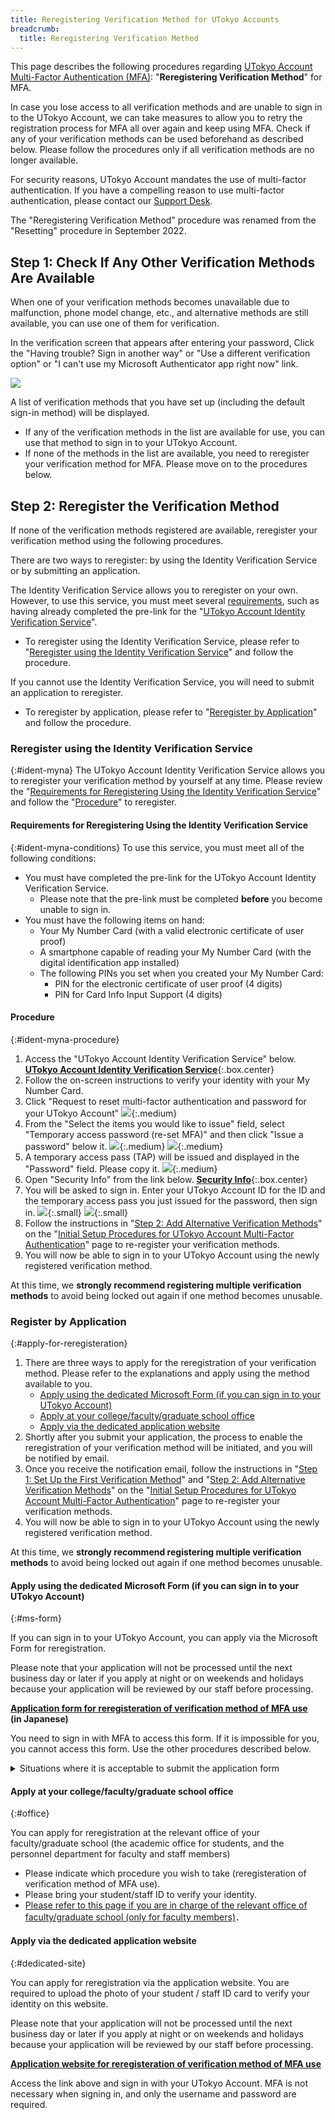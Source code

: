 ```yaml
---
title: Reregistering Verification Method for UTokyo Accounts
breadcrumb:
  title: Reregistering Verification Method
---
```


This page describes the following procedures regarding [UTokyo Account Multi-Factor Authentication (MFA)](../): "**Reregistering Verification Method**" for MFA.

In case you lose access to all verification methods and are unable to sign in to the UTokyo Account, we can take measures to allow you to retry the registration process for MFA all over again and keep using MFA. Check if any of your verification methods can be used beforehand as described below. Please follow the procedures only if all verification methods are no longer available.

For security reasons, UTokyo Account mandates the use of multi-factor authentication. If you have a compelling reason to use multi-factor authentication, please contact our [Support Desk](/en/support/email-form/).

The "Reregistering Verification Method" procedure was renamed from the "Resetting" procedure in September 2022.

## Step 1: Check If Any Other Verification Methods Are Available

When one of your verification methods becomes unavailable due to malfunction, phone model change, etc., and alternative methods are still available, you can use one of them for verification.

In the verification screen that appears after entering your password, Click the "Having trouble? Sign in another way" or "Use a different verification option" or "I can't use my Microsoft Authenticator app right now" link.

![](signin_with_another_method.png)

A list of verification methods that you have set up (including the default sign-in method) will be displayed.

- If any of the verification methods in the list are available for use, you can use that method to sign in to your UTokyo Account.
- If none of the methods in the list are available, you need to reregister your verification method for MFA. Please move on to the procedures below.

## Step 2: Reregister the Verification Method

If none of the verification methods registered are available, reregister your verification method using the following procedures.

There are two ways to reregister: by using the Identity Verification Service or by submitting an application.

The Identity Verification Service allows you to reregister on your own. However, to use this service, you must meet several [requirements](.#ident-myna-conditions), such as having already completed the pre-link for the "[UTokyo Account Identity Verification Service](/en/utokyo_account/ident-myna/)".

- To reregister using the Identity Verification Service, please refer to "[Reregister using the Identity Verification Service](.#ident-myna)" and follow the procedure.

If you cannot use the Identity Verification Service, you will need to submit an application to reregister.

- To reregister by application, please refer to "[Reregister by Application](.#apply-for-reregisteration)" and follow the procedure.

### Reregister using the Identity Verification Service
{:#ident-myna}
The UTokyo Account Identity Verification Service allows you to reregister your verification method by yourself at any time. Please review the "[Requirements for Reregistering Using the Identity Verification Service](.#ident-myna-conditions)" and follow the "[Procedure](.#ident-myna-procedure)" to reregister.

#### Requirements for Reregistering Using the Identity Verification Service
{:#ident-myna-conditions}
To use this service, you must meet all of the following conditions:

- You must have completed the pre-link for the UTokyo Account Identity Verification Service.
  - Please note that the pre-link must be completed **before** you become unable to sign in.
- You must have the following items on hand:
  - Your My Number Card (with a valid electronic certificate of user proof)
  - A smartphone capable of reading your My Number Card (with the digital identification app installed)
  - The following PINs you set when you created your My Number Card:
    - PIN for the electronic certificate of user proof (4 digits)
    - PIN for Card Info Input Support (4 digits)

#### Procedure
{:#ident-myna-procedure}
1. Access the "UTokyo Account Identity Verification Service" below.
**[UTokyo Account Identity Verification Service](https://identification.adm.u-tokyo.ac.jp/verify/)**{:.box.center}
2. Follow the on-screen instructions to verify your identity with your My Number Card.
3. Click "Request to reset multi-factor authentication and password for your UTokyo Account"
![](myna-mfa-reset-button.png){:.medium}
4. From the "Select the items you would like to issue" field, select "Temporary access password (re-set MFA)" and then click "Issue a password" below it.
![](myna-issue-temp-access-pass-select.jpg){:.medium}
![](myna-issue-temp-access-pass-button.png){:.medium}
5. A temporary access pass (TAP) will be issued and displayed in the "Password" field. Please copy it.
![](myna-copy-pass.png){:.medium}
6. Open "Security Info" from the link below.
**[Security Info](https://mysignins.microsoft.com/security-info/)**{:.box.center}
7. You will be asked to sign in. Enter your UTokyo Account ID for the ID and the temporary access pass you just issued for the password, then sign in.
![](myna-utac-login.png){:.small}
![](myna-enter-temp-access-pass.png){:.small}
8. Follow the instructions in "[Step 2: Add Alternative Verification Methods](../initial/#alternative)" on the "[Initial Setup Procedures for UTokyo Account Multi-Factor Authentication](../initial/)" page to re-register your verification methods.
9. You will now be able to sign in to your UTokyo Account using the newly registered verification method.

At this time, we **strongly recommend registering multiple verification methods** to avoid being locked out again if one method becomes unusable.

### Register by Application
{:#apply-for-reregisteration}
1. There are three ways to apply for the reregistration of your verification method. Please refer to the explanations and apply using the method available to you.
   - [Apply using the dedicated Microsoft Form (if you can sign in to your UTokyo Account)](.#ms-form)
   - [Apply at your college/faculty/graduate school office](.#office)
   - [Apply via the dedicated application website](.#dedicated-site)
2. Shortly after you submit your application, the process to enable the reregistration of your verification method will be initiated, and you will be notified by email.
3. Once you receive the notification email, follow the instructions in "[Step 1: Set Up the First Verification Method](../initial/#first)" and "[Step 2: Add Alternative Verification Methods](../initial/#alternative)" on the "[Initial Setup Procedures for UTokyo Account Multi-Factor Authentication](../initial/)" page to re-register your verification methods.
4. You will now be able to sign in to your UTokyo Account using the newly registered verification method.

At this time, we **strongly recommend registering multiple verification methods** to avoid being locked out again if one method becomes unusable.

#### Apply using the dedicated Microsoft Form (if you can sign in to your UTokyo Account)
{:#ms-form}

If you can sign in to your UTokyo Account, you can apply via the Microsoft Form for reregistration.

Please note that your application will not be processed until the next business day or later if you apply at night or on weekends and holidays because your application will be reviewed by our staff before processing.

<b class="box center">
<a href="https://forms.office.com/r/NS4sh40RjR">Application form for reregisteration of verification method of MFA use</a><br />(in Japanese)
</b>

You need to sign in with MFA to access this form. If it is impossible for you, you cannot access this form. Use the other procedures described below.

<details>
    <summary>Situations where it is acceptable to submit the application form</summary>
    We assume that you can apply for the procedure via this form in the following cases.
    <ul>
        <li>
            If the trouble occurred during the initial setup of MFA and you need to reregister your verification method
            <ul>
                <li>It may be possible to sign in and access Microsoft Forms during the initial setup process, as MFA is not required for sign-in until Step 4 (Apply for MFA Use) of the initial setup.</li>
            </ul>
        </li>
    </ul>
</details>

#### Apply at your college/faculty/graduate school office
{:#office}

You can apply for reregistration at the relevant office of your faculty/graduate school (the academic office for students, and the personnel department for faculty and staff members)

- Please indicate which procedure you wish to take (reregisteration of verification method of MFA use).
- Please bring your student/staff ID to verify your identity.
- [Please refer to this page if you are in charge of the relevant office of faculty/graduate school (only for faculty members)](https://univtokyo.sharepoint.com/sites/utokyoportal/wiki/d/MFA_Reset_Request.aspx)．

#### Apply via the dedicated application website
{:#dedicated-site}

You can apply for reregistration via the application website. You are required to upload the photo of your student / staff ID card to verify your identity on this website.

Please note that your application will not be processed until the next business day or later if you apply at night or on weekends and holidays because your application will be reviewed by our staff before processing.

<b class="box center">
<a href="https://identification.adm.u-tokyo.ac.jp/ident/">Application website for reregisteration of verification method of MFA use</a>
</b>

Access the link above and sign in with your UTokyo Account. MFA is not necessary when signing in, and only the username and password are required.
